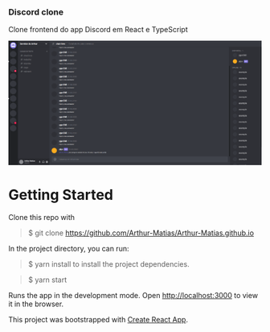 ### Discord clone

Clone frontend do app Discord em React e TypeScript


![alt text](https://github.com/Arthur-Matias/discord_clone/blob/master/src/assets/discord.png?raw=true)

# Getting Started

Clone this repo with

> $ git clone https://github.com/Arthur-Matias/Arthur-Matias.github.io

In the project directory, you can run:
> $ yarn install
to install the project dependencies.

> $ yarn start

Runs the app in the development mode.
Open [http://localhost:3000](http://localhost:3000) to view it in the browser.

This project was bootstrapped with [Create React App](https://github.com/facebook/create-react-app).
